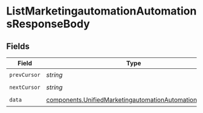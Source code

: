 # ListMarketingautomationAutomationsResponseBody


## Fields

| Field                                                                                                                            | Type                                                                                                                             | Required                                                                                                                         | Description                                                                                                                      |
| -------------------------------------------------------------------------------------------------------------------------------- | -------------------------------------------------------------------------------------------------------------------------------- | -------------------------------------------------------------------------------------------------------------------------------- | -------------------------------------------------------------------------------------------------------------------------------- |
| `prevCursor`                                                                                                                     | *string*                                                                                                                         | :heavy_check_mark:                                                                                                               | N/A                                                                                                                              |
| `nextCursor`                                                                                                                     | *string*                                                                                                                         | :heavy_check_mark:                                                                                                               | N/A                                                                                                                              |
| `data`                                                                                                                           | [components.UnifiedMarketingautomationAutomationOutput](../../models/components/unifiedmarketingautomationautomationoutput.md)[] | :heavy_check_mark:                                                                                                               | N/A                                                                                                                              |
